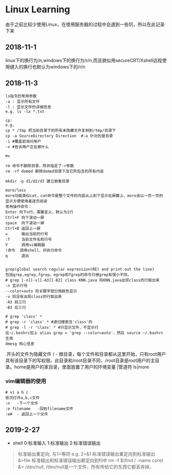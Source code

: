 # Linux Learning
由于之前比较少使用Linux，在使用服务器的过程中会遇到一些坑，所以在此记录下来
## 2018-11-1
linux下的换行为/n,windows下的换行为/r/n,而且貌似用secureCRT/Xshell远程使用键入的换行也默认为windows下的/r/n
## 2018-11-3
```
ls指令的常用参数
-a : 显示所有文件
-l : 显示文件的详细信息
e.g. ls -la *.txt

cp:
e.g.
cp * /tmp 把当前目录下的所有未隐藏文件复制到/tmp/目录下
cp -a SourceDirectory Direction  #-a 针对的是目录
-i #覆盖前询问用户
-v #告诉用户正在做什么

mv

rm 命令不删除目录，除非指定了-r参数
rm -rf domed 删除domed目录下及它所包含的所有内容

mkdir -p d1/d2/d3 建立嵌套目录

more/less
more功能类似cat，cat命令是整个文件的内容从上到下显示在屏幕上，more会以一页一页的显示方便使用者逐页阅读
常用操作命令：
Enter 向下n行，需要定义，默认为1行
Ctrl+F 向下滚动一屏
space  向下滚动一屏
Ctrl+B 返回上一屏
=      输出当前的行号
:f     当前文件名和行号
V      调用vi编辑器
!命令  调用shell，并执行命令
q      退出


grep(global search regular expression(RE) and print out the line)
包括grep,egrep,fgrep。egrep和fgrep的命令只根grep有很小不同。
# grep [-n][-v][-A3][-B2] class KNN.java 将KNN.java出现class的行取出来
-n 显示行号
--color=auto 将关键字部分用颜色显示
-v 将没有出现class的行取出来
-A3 前三行
-B3 后三行

# grep 'class' *
# grep -r 'class' * #递归搜索含'class'的
# grep -l -r 'class' * #只显示文件，不显示行
在~/.bashrc加上 alias grep = 'grep --color=auto'，然后 source ~/.bashrc 生效  
dmesg 核心信息
```
.开头的文件为隐藏文件
/ - 根目录，每个文件和目录都从这里开始，只有root用户具有该目录下的写权限。此目录和/root目录不同，/root目录是root用户的主目录。home是用户的家目录，里面放置了用户的环境变量
|管道符 
ls|more 

### vim编辑器的使用
```
# vi a b c 
依次打开a,b,c文件
:n   -下一个文件
:e filename   -回到filename文件
:e#  - 返回上一个文件
```


## 2019-2-27
* shell
0:标准输入
1:标准输出
2:标准错误输出
> 标准输出重定向, 与1>等同
e.g.
2>&1 标准错误输出重定向到标准输出
&>file 标准输出和标准错误输出都定向到fil中
rm -f $(find / -name core) &> /dev/null, /dev/null是一个文件，所有传给它的东西它都丢弃掉。

